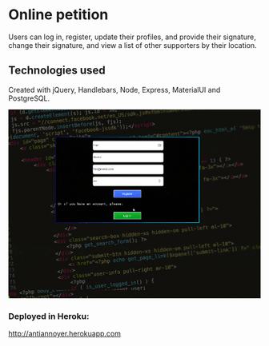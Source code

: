 # Online petition

Users can log in, register, update their profiles, and provide their signature, change their signature, and view a list of other supporters by their location.


## Technologies used

Created with jQuery, Handlebars, Node, Express, MaterialUI and PostgreSQL.

![petgif](https://github.com/fraveira/petition-website/blob/fraveira/public/petgif.gif)

### Deployed in Heroku: 

http://antiannoyer.herokuapp.com
